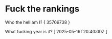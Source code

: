 # Fuck the rankings

Who the hell am I?
{ 35769738 }

What fucking year is it?
[ 2025-05-16T20:40:00Z ]
